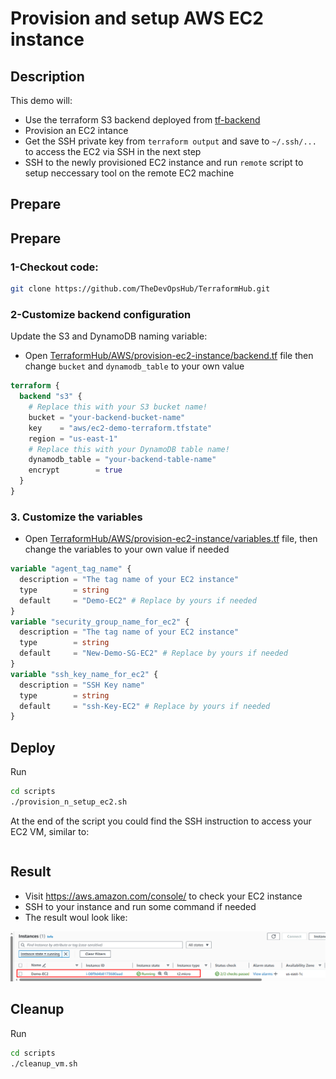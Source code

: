 # Provision and setup AWS EC2 instance

## Description

This demo will:

- Use the terraform S3 backend deployed from [tf-backend](../tf-backend/)
- Provision an EC2 intance
- Get the SSH private key from `terraform output` and save to `~/.ssh/...` to access the EC2 via SSH in the next step
- SSH to the newly provisioned EC2 instance and run `remote` script to setup neccessary tool on the remote EC2 machine

## Prepare

## Prepare

### 1-Checkout code:

```bash
git clone https://github.com/TheDevOpsHub/TerraformHub.git
```

### 2-Customize backend configuration

Update the S3 and DynamoDB naming variable:

- Open [TerraformHub/AWS/provision-ec2-instance/backend.tf](./backend.tf) file then change `bucket` and `dynamodb_table` to your own value

```terraform
terraform {
  backend "s3" {
    # Replace this with your S3 bucket name!
    bucket = "your-backend-bucket-name"
    key    = "aws/ec2-demo-terraform.tfstate"
    region = "us-east-1"
    # Replace this with your DynamoDB table name!
    dynamodb_table = "your-backend-table-name"
    encrypt        = true
  }
}
```

### 3. Customize the variables

- Open [TerraformHub/AWS/provision-ec2-instance/variables.tf](./variables.tf) file, then change the variables to your own value if needed

```terraform
variable "agent_tag_name" {
  description = "The tag name of your EC2 instance"
  type        = string
  default     = "Demo-EC2" # Replace by yours if needed
}
variable "security_group_name_for_ec2" {
  description = "The tag name of your EC2 instance"
  type        = string
  default     = "New-Demo-SG-EC2" # Replace by yours if needed
}
variable "ssh_key_name_for_ec2" {
  description = "SSH Key name"
  type        = string
  default     = "ssh-Key-EC2" # Replace by yours if needed
}
```

## Deploy

Run

```bash
cd scripts
./provision_n_setup_ec2.sh
```

At the end of the script you could find the SSH instruction to access your EC2 VM, similar to:

```bash

```

## Result

- Visit https://aws.amazon.com/console/ to check your EC2 instance
- SSH to your instance and run some command if needed
- The result woul look like:

![ec2-result](./assets/ec2-result.png)

## Cleanup

Run

```bash
cd scripts
./cleanup_vm.sh
```
